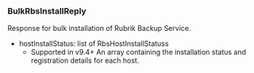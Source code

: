 ### BulkRbsInstallReply
Response for bulk installation of Rubrik Backup Service.

- hostInstallStatus: list of RbsHostInstallStatuss
  - Supported in v9.4+
  An array containing the installation status and registration details for each host.
